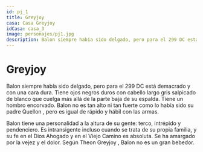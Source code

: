 ```yaml
---
id: pj_1
title: Greyjoy
casa: Casa Greyjoy
idCasa: casa_3
image: personajes/pj1.jpg
description: Balon siempre había sido delgado, pero para el 299 DC está demacrado y con una cara dura. Tiene ojos negros duros con cabello largo gris salpicado de blanco que..
---
```


#  Greyjoy

Balon siempre había sido delgado, pero para el 299 DC está demacrado y con una cara dura. Tiene ojos negros duros con cabello largo gris salpicado de blanco que cuelga más allá de la parte baja de su espalda.  Tiene un hombro encorvado. Balon no es tan alto ni tan fuerte como lo había sido su padre Quellon , pero es igual de rápido y hábil con las armas. 

Balon tiene una personalidad a la altura de su gente: terco, intrépido y pendenciero. Es intransigente incluso cuando se trata de su propia familia, y su fe en el Dios Ahogado y en el Viejo Camino es absoluta.  Se ha amargado por la vejez y el dolor. Según Theon Greyjoy , Balon no es un gran bebedor. 
